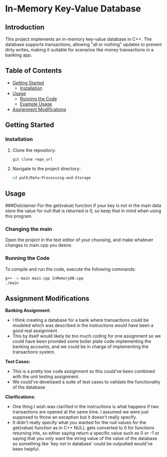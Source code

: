 # In-Memory Key-Value Database

## Introduction

This project implements an in-memory key-value database in C++. The database supports transactions, allowing "all or nothing" updates to prevent dirty writes, making it suitable for scenarios like money transactions in a banking app.

## Table of Contents

- [Getting Started](#getting-started)
    - [Installation](#installation)
- [Usage](#usage)
    - [Running the Code](#running-the-code)
    - [Example Usage](#example-usage)
- [Assignment Modifications](#assignment-modifications)


## Getting Started


### Installation

1. Clone the repository:

    ```bash
    git clone repo_url
    ```

2. Navigate to the project directory:

    ```bash
    cd path/Data-Processing-and-Storage
    ```

## Usage

###Dislclaimer
For the get(value) function if your key is not in the main data store the value for null that is returned is 0, so keep that in mind when using this program.
### Changing the main
Open the project in the text editor of your choosing, and make whatever changes to main.cpp you desire.
### Running the Code

To compile and run the code, execute the following commands:

```bash
g++ -o main main.cpp InMemoryDB.cpp
./main
```

## Assignment Modifications

**Banking Assignment:**
- I think creating a database for a bank where transactions could be modeled which was described in the instructions would have been a good real assignment.
- This by itself would likely be too much coding for one assignment so we could have been provided some boiler plate code implementing the banking accounts, and we could be in charge of implementing the transactions system.

**Test Cases:**
- This is a pretty low code assignment so this could've been combined with the unit testing assignment.
- We could've developed a suite of test cases to validate the functionality of the database.

**Clarifications:**
- One thing I wish was clarified in the instructions is what happens if two transactions are opened at the same time. I assumed we were just supposed to throw an exception but it doesn't really specify.
- It didn't really specify what you wanted for the null values for the get(value) function as in C++ NULL gets converted to 0 for functions returning ints, so either saying return a specific value such as 0 or -1 or saying that you only want the string value of the value of the database so something like 'key not in database' could be outputted would've been helpful.

